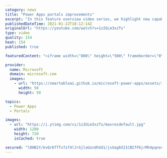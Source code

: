 ```yaml
---
category: news
title: "Power Apps portals improvements"
excerpt: "In this feature overview video series, we highlight new capabilities included in the latest update to Microsoft Power Apps.  Power Apps portals improvements bring new capabilities for makers and developers by providing a new identity management configuration experience with enhanced functionality to"
publishedDateTime: 2021-01-22T18:12:14Z
originalUrl: "https://youtube.com/watch?v=1z2GLm3xzTs"
type: video
quality: 154
heat: 154
published: true

featuredContent: "<iframe width=\"800\" height=\"500\" frameborder=\"0\" src=\"https://www.youtube.com/embed/1z2GLm3xzTs\" allow=\"accelerometer; autoplay; encrypted-media; gyroscope; picture-in-picture\" allowfullscreen></iframe>"

provider:
  name: Microsoft
  domain: microsoft.com
  images:
    - url: "https://smartableai.github.io/microsoft-power-apps/assets/images/organizations/microsoft.com-50x50.jpg"
      width: 50
      height: 50

topics:
  - Power Apps
  - Portals

images:
  - url: "https://i.ytimg.com/vi/1z2GLm3xzTs/maxresdefault.jpg"
    width: 1280
    height: 720
    isCached: true

secured: "l0HB2Y/kvQr6TTfv7zf4lJrGjlaUzndhUd1/jsXag6X21CBIfF6jrMh4pqnecvWVsOBdl1Q0iW6WmFqOy1x0IOMiZ3FOE0G69Y82BnVSK+9DAc9HIhfaj7QsbEt92/U6r9g5sWS/BoyK/U8liUwZkxSWm0zLLA0DmHve0MtyDV0Gco54PE/lNdiKg85rZbe4RydU+drUH+oN0vZd0a+T4o0PBRPaIthpYR79G9GiyWpuAHGHKPHmrH10i366JR7wMoL/rDqdQ8OidfDvdL/E0HMx1c7R8jAdA/Rh36ULMPEVEnHRZ2Z+X3qzJ3hUSDTlBpfKVNPWKcsIF6PJWbPCCypCNvr64lavlvbT/khFOK8JKLZL9P1FM7cVqWtTJo1IHmf4sXiSQUYs0/ezgT0eAYZDlDJzishlkMnDC0BzRVs=;0xQ/k/i6mQqNyt5YthDZ5A=="
---
```


